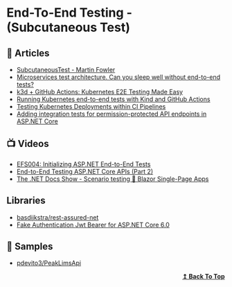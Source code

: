 
# End-To-End Testing - (Subcutaneous Test)

## 📝 Articles
- [SubcutaneousTest - Martin Fowler](https://martinfowler.com/bliki/SubcutaneousTest.html) 
- [Microservices test architecture. Can you sleep well without end-to-end tests?](https://threedots.tech/post/microservices-test-architecture/)
- [k3d + GitHub Actions: Kubernetes E2E Testing Made Easy](https://www.arrikto.com/uncategorized/k3d-github-actions-kubernetes-e2e-testing-made-easy/)
- [Running Kubernetes end-to-end tests with Kind and GitHub Actions](https://radu-matei.com/blog/kubernetes-e2e-github-actions/)
- [Testing Kubernetes Deployments within CI Pipelines](https://www.eficode.com/blog/testing-kubernetes-deployments-within-ci-pipelines)
- [Adding integration tests for permission-protected API endpoints in ASP.NET Core](https://blog.joaograssi.com/posts/2021/asp-net-core-testing-permission-protected-api-endpoints/)

## 📺 Videos
- [EFS004: Initializing ASP.NET End-to-End Tests](https://www.youtube.com/watch?v=NcGybsFRLO8)
- [End-to-End Testing ASP.NET Core APIs (Part 2)](https://www.youtube.com/watch?v=ANqj9pldfso)
- [The .NET Docs Show - Scenario testing 🧪 Blazor Single-Page Apps](https://www.youtube.com/watch?v=Z9lkKnzJgD8)

## Libraries
- [basdijkstra/rest-assured-net](https://github.com/basdijkstra/rest-assured-net)
- [Fake Authentication Jwt Bearer for ASP.NET Core 6.0](https://github.com/webmotions/fake-authentication-jwtbearer)

## 🚀 Samples
- [pdevito3/PeakLimsApi](https://github.com/pdevito3/PeakLimsApi)

<div align="right">
  <b><a href="#contents">↥ Back To Top</a></b>
</div>
